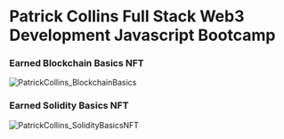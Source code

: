 # Patrick Collins Full Stack Web3 Development Javascript Bootcamp

### Earned Blockchain Basics NFT
![PatrickCollins_BlockchainBasics](https://user-images.githubusercontent.com/25359882/182248995-4bacaff8-f07b-4183-a139-327bbb809631.png)

### Earned Solidity Basics NFT
![PatrickCollins_SolidityBasicsNFT](https://user-images.githubusercontent.com/25359882/182249990-fe755d36-f082-454c-b2fe-dee26e6c9fd0.png)
